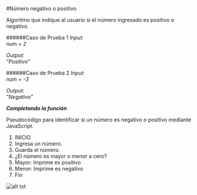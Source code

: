 #Número negativo o positivo

Algoritmo que indique al usuario si el número ingresado es positivo o negativo.

######Caso de Prueba 1
_Input:_     
_num = 2_

_Output:_   
_"Positivo"_

######Caso de Prueba 2
_Input:_    
_num = -3_

_Output:_   
_"Negativo"_

___Completando la función___

Pseudocódigo para identificar si un número es negativo o positivo mediante JavaScript.

1. INICIO
2. Ingresa un número.
3. Guarda el número.
4. ¿El número es mayor o menor a cero?
5. Mayor: Imprime es positivo
6. Menor: Imprime es negativo
7. Fin 

![alt txt]()